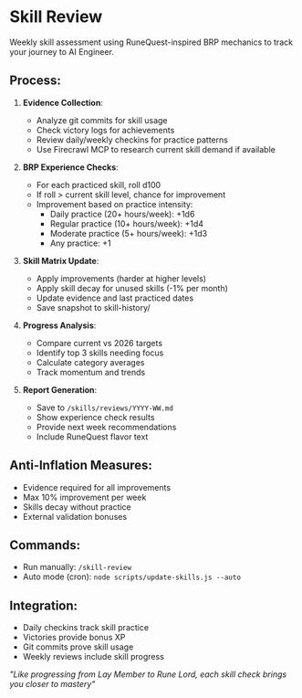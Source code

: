 # Skill Review

Weekly skill assessment using RuneQuest-inspired BRP mechanics to track your journey to AI Engineer.

## Process:

1. **Evidence Collection**:
   - Analyze git commits for skill usage
   - Check victory logs for achievements
   - Review daily/weekly checkins for practice patterns
   - Use Firecrawl MCP to research current skill demand if available

2. **BRP Experience Checks**:
   - For each practiced skill, roll d100
   - If roll > current skill level, chance for improvement
   - Improvement based on practice intensity:
     - Daily practice (20+ hours/week): +1d6
     - Regular practice (10+ hours/week): +1d4
     - Moderate practice (5+ hours/week): +1d3
     - Any practice: +1

3. **Skill Matrix Update**:
   - Apply improvements (harder at higher levels)
   - Apply skill decay for unused skills (-1% per month)
   - Update evidence and last practiced dates
   - Save snapshot to skill-history/

4. **Progress Analysis**:
   - Compare current vs 2026 targets
   - Identify top 3 skills needing focus
   - Calculate category averages
   - Track momentum and trends

5. **Report Generation**:
   - Save to `/skills/reviews/YYYY-WW.md`
   - Show experience check results
   - Provide next week recommendations
   - Include RuneQuest flavor text

## Anti-Inflation Measures:
- Evidence required for all improvements
- Max 10% improvement per week
- Skills decay without practice
- External validation bonuses

## Commands:
- Run manually: `/skill-review`
- Auto mode (cron): `node scripts/update-skills.js --auto`

## Integration:
- Daily checkins track skill practice
- Victories provide bonus XP
- Git commits prove skill usage
- Weekly reviews include skill progress

*"Like progressing from Lay Member to Rune Lord, each skill check brings you closer to mastery"*